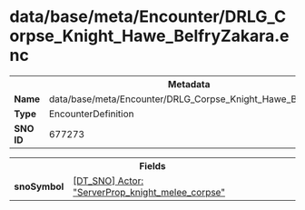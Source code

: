 <h1>data/base/meta/Encounter/DRLG_Corpse_Knight_Hawe_BelfryZakara.enc</h1><table><tr><th colspan="100%">Metadata</th></tr><tr><td><b>Name</b></td><td>data/base/meta/Encounter/DRLG_Corpse_Knight_Hawe_BelfryZakara.enc</td></tr><tr><td><b>Type</b></td><td>EncounterDefinition</td></tr><tr><td><b>SNO ID</b></td><td>677273</td></tr></table>

<table><tr><th colspan="100%">Fields</th></tr><tr><td><b>snoSymbol</b></td><td><a href="..\Actor\ServerProp_knight_melee_corpse.acr">[DT_SNO] Actor: "ServerProp_knight_melee_corpse"</a></td></tr></table>

